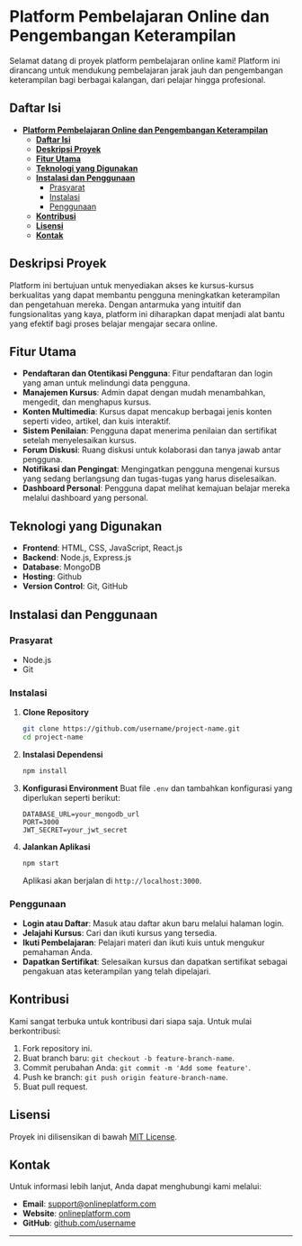 # **Platform Pembelajaran Online dan Pengembangan Keterampilan**

Selamat datang di proyek platform pembelajaran online kami! Platform ini dirancang untuk mendukung pembelajaran jarak jauh dan pengembangan keterampilan bagi berbagai kalangan, dari pelajar hingga profesional.

## **Daftar Isi**

- [**Platform Pembelajaran Online dan Pengembangan Keterampilan**](#platform-pembelajaran-online-dan-pengembangan-keterampilan)
  - [**Daftar Isi**](#daftar-isi)
  - [**Deskripsi Proyek**](#deskripsi-proyek)
  - [**Fitur Utama**](#fitur-utama)
  - [**Teknologi yang Digunakan**](#teknologi-yang-digunakan)
  - [**Instalasi dan Penggunaan**](#instalasi-dan-penggunaan)
    - [Prasyarat](#prasyarat)
    - [Instalasi](#instalasi)
    - [Penggunaan](#penggunaan)
  - [**Kontribusi**](#kontribusi)
  - [**Lisensi**](#lisensi)
  - [**Kontak**](#kontak)

## **Deskripsi Proyek**

Platform ini bertujuan untuk menyediakan akses ke kursus-kursus berkualitas yang dapat membantu pengguna meningkatkan keterampilan dan pengetahuan mereka. Dengan antarmuka yang intuitif dan fungsionalitas yang kaya, platform ini diharapkan dapat menjadi alat bantu yang efektif bagi proses belajar mengajar secara online.

## **Fitur Utama**

- **Pendaftaran dan Otentikasi Pengguna**: Fitur pendaftaran dan login yang aman untuk melindungi data pengguna.
- **Manajemen Kursus**: Admin dapat dengan mudah menambahkan, mengedit, dan menghapus kursus.
- **Konten Multimedia**: Kursus dapat mencakup berbagai jenis konten seperti video, artikel, dan kuis interaktif.
- **Sistem Penilaian**: Pengguna dapat menerima penilaian dan sertifikat setelah menyelesaikan kursus.
- **Forum Diskusi**: Ruang diskusi untuk kolaborasi dan tanya jawab antar pengguna.
- **Notifikasi dan Pengingat**: Mengingatkan pengguna mengenai kursus yang sedang berlangsung dan tugas-tugas yang harus diselesaikan.
- **Dashboard Personal**: Pengguna dapat melihat kemajuan belajar mereka melalui dashboard yang personal.

## **Teknologi yang Digunakan**

- **Frontend**: HTML, CSS, JavaScript, React.js
- **Backend**: Node.js, Express.js
- **Database**: MongoDB
- **Hosting**: Github
- **Version Control**: Git, GitHub

## **Instalasi dan Penggunaan**

### Prasyarat

- Node.js
- Git

### Instalasi

1. **Clone Repository**

   ```bash
   git clone https://github.com/username/project-name.git
   cd project-name
   ```

2. **Instalasi Dependensi**

   ```bash
   npm install
   ```

3. **Konfigurasi Environment**
   Buat file `.env` dan tambahkan konfigurasi yang diperlukan seperti berikut:

   ```plaintext
   DATABASE_URL=your_mongodb_url
   PORT=3000
   JWT_SECRET=your_jwt_secret
   ```

4. **Jalankan Aplikasi**
   ```bash
   npm start
   ```
   Aplikasi akan berjalan di `http://localhost:3000`.

### Penggunaan

- **Login atau Daftar**: Masuk atau daftar akun baru melalui halaman login.
- **Jelajahi Kursus**: Cari dan ikuti kursus yang tersedia.
- **Ikuti Pembelajaran**: Pelajari materi dan ikuti kuis untuk mengukur pemahaman Anda.
- **Dapatkan Sertifikat**: Selesaikan kursus dan dapatkan sertifikat sebagai pengakuan atas keterampilan yang telah dipelajari.

## **Kontribusi**

Kami sangat terbuka untuk kontribusi dari siapa saja. Untuk mulai berkontribusi:

1. Fork repository ini.
2. Buat branch baru: `git checkout -b feature-branch-name`.
3. Commit perubahan Anda: `git commit -m 'Add some feature'`.
4. Push ke branch: `git push origin feature-branch-name`.
5. Buat pull request.

## **Lisensi**

Proyek ini dilisensikan di bawah [MIT License](LICENSE).

## **Kontak**

Untuk informasi lebih lanjut, Anda dapat menghubungi kami melalui:

- **Email**: support@onlineplatform.com
- **Website**: [onlineplatform.com](https://www.onlineplatform.com)
- **GitHub**: [github.com/username](https://github.com/username)

---
